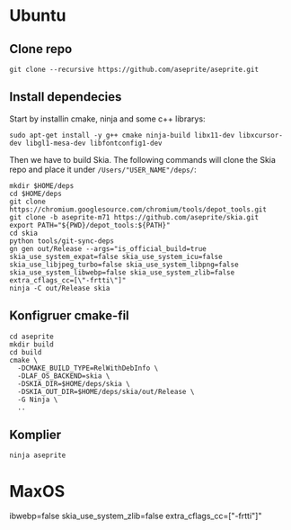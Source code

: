 # Ubuntu
## Clone repo
```
git clone --recursive https://github.com/aseprite/aseprite.git
```

## Install dependecies
Start by installin cmake, ninja and some c++ librarys:
```
sudo apt-get install -y g++ cmake ninja-build libx11-dev libxcursor-dev libgl1-mesa-dev libfontconfig1-dev
```
Then we have to build Skia. The following commands will clone the Skia repo and place it under `/Users/"USER_NAME"/deps/`:
```
mkdir $HOME/deps
cd $HOME/deps
git clone https://chromium.googlesource.com/chromium/tools/depot_tools.git
git clone -b aseprite-m71 https://github.com/aseprite/skia.git
export PATH="${PWD}/depot_tools:${PATH}"
cd skia
python tools/git-sync-deps
gn gen out/Release --args="is_official_build=true skia_use_system_expat=false skia_use_system_icu=false skia_use_libjpeg_turbo=false skia_use_system_libpng=false skia_use_system_libwebp=false skia_use_system_zlib=false extra_cflags_cc=[\"-frtti\"]"
ninja -C out/Release skia
```

## Konfigruer cmake-fil
```
cd aseprite
mkdir build
cd build
cmake \
  -DCMAKE_BUILD_TYPE=RelWithDebInfo \
  -DLAF_OS_BACKEND=skia \
  -DSKIA_DIR=$HOME/deps/skia \
  -DSKIA_OUT_DIR=$HOME/deps/skia/out/Release \
  -G Ninja \
  ..
```

## Komplier
```
ninja aseprite
```

# MaxOS
ibwebp=false skia_use_system_zlib=false extra_cflags_cc=[\"-frtti\"]"